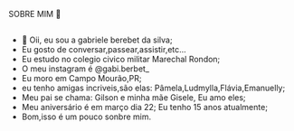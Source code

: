  SOBRE MIM :sparkling_heart:
 
##
- 👋 Oii, eu sou a gabriele berebet da silva;
-  Eu gosto de conversar,passear,assistir,etc...
- Eu estudo no colegio civico militar Marechal Rondon;
- O meu instagram é @gabi.berbet_
- Eu moro em Campo Mourão,PR;
- eu tenho amigas incriveis,são elas: Pâmela,Ludmylla,Flávia,Emanuelly;
- Meu pai se chama: Gilson e minha mãe Gisele, Eu amo eles;
- Meu aniversário é em março dia 22; Eu tenho 15 anos atualmente;
- Bom,isso é um pouco sonbre mim.
<!---
berbetgabi/berbetgabi is a ✨ special ✨ repository because its `README.md` (this file) appears on your GitHub profile.
You can click the Preview link to take a look at your changes.
--->
